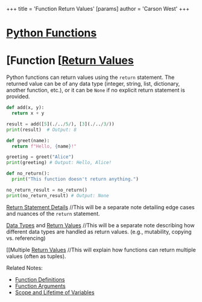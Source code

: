 +++
 title = 'Function Return Values'
[params]
	author = 'Carson West'
+++
# [Python Functions](./../python-functions/)
# [Function [[Return Values](./../function-[[return-values/) 
Python functions can return values using the `return` statement.  The returned value can be of any data type (integer, string, list, dictionary, another function, etc.), or it can be `None` if no explicit return statement is provided.

```python
def add(x, y):
  return x + y

result = add([5](./../5/), [3](./../3/))
print(result)  # Output: 8

def greet(name):
  return f"Hello, {name}!"

greeting = greet("Alice")
print(greeting) # Output: Hello, Alice!

def no_return():
  print("This function doesn't return anything.")

no_return_result = no_return()
print(no_return_result) # Output: None
```

[Return Statement Details](./../return-statement-details/)  //This will be a separate note detailing edge cases and nuances of the `return` statement.

[Data Types](./../data-types/) and [Return Values](./../return-values/) //This will be a separate note describing how different data types are handled as return values.  (e.g., mutability, copying vs. referencing)

[[Multiple [Return Values](./../return-values/) //This will explain how functions can return multiple values (often as tuples).

Related Notes:
- [Function Definitions](./../function-definitions/)
- [Function Arguments](./../function-arguments/)
- [Scope and Lifetime of Variables](./../scope-and-lifetime-of-variables/)
